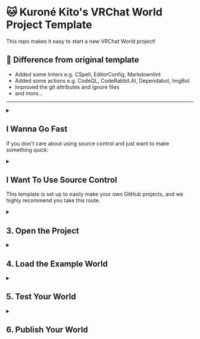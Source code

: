 # 🐱 Kuroné Kito's VRChat World Project Template

This repo makes it easy to start a new VRChat World project!

## 💭 Difference from original template

- Added some linters e.g. CSpell, EditorConfig, Markdownlint
- Added some actions e.g. CodeQL, CodeRabbit.AI, Dependabot, ImgBot
- Improved the git attributes and ignore files
- and more...

---

<details>
<summary>

## I Wanna Go Fast

If you don't care about using source control and just want to make
something quick:

</summary>

1. [Download this Zip](https://github.com/vrchat-community/template-world/archive/refs/heads/main.zip)
   and unpack it somewhere.
2. Go to "3. Open the Project" below.

</details>

<details>
<summary>

## I Want To Use Source Control

This template is set up to easily make your own GitHub projects, and we
highly recommend you take this route.

</summary>

## 1. Make Your Own GitHub Project

Press [![Use This Template](https://user-images.githubusercontent.com/737888/185467681-e5fdb099-d99f-454b-8d9e-0760e5a6e588.png)](https://github.com/vrchat-community/template-world/generate)
to start a new GitHub project, and follow the directions there. This is an
optional step but gets you started with using GitHub for source control so
you'll always have a backup.

## 2. Clone or Download the Project

If you're not ready to use git yet, you can download a zip of your project
by pressing the "Code" button and then "Download Zip".

If you're familiar with git, use your favorite client or the command line
to clone your repository.

</details>

<details>
<summary>

## 3. Open the Project

</summary>

Use Unity 2022.3.22f1 to open the project. Press "OK" on the dialog that
offers to download the required VRChat packages.

![image](https://user-images.githubusercontent.com/737888/185468226-33492169-c1f5-4b27-b5c4-83febb5e6e66.png)

</details>

<details>
<summary>

## 4. Load the Example World

</summary>

Find the "VRChat SDK" item in the menu bar at the top of the Unity Editor
window, press it to open, then choose "Samples > UdonExampleScene".

![samples-udonexample-scene](https://user-images.githubusercontent.com/737888/186485286-2758cec3-ec89-4598-a451-9fa12fa27616.png)

Once the scene opens, choose "File > Save As..." and give the scene a new
name.

Then modify the scene however you'd like - you learn about all the examples
in [the UdonExampleScene](https://docs.vrchat.com/docs/udon-example-scene)
or learn about
[Getting Started with Udon](https://docs.vrchat.com/docs/getting-started-with-udon).

</details>

<details>
<summary>

## 5. Test Your World

</summary>

When you're ready to try out your World, find and choose the menu item
"VRChat SDK > Show Control Panel".

- Sign in to your VRChat Account in the "Authentication" tab.
- Switch to the "Builder" tab and choose "Build & Test".
- After a quick build process, VRChat should open up in your test world!
- If you have any issues making a test world, check out
  [our docs on Using Build & Test](https://docs.vrchat.com/docs/using-build-test).

</details>

<details>
<summary>

## 6. Publish Your World

</summary>

When you're ready to publish your World so you can use it regularly:

- Return to the VRChat SDK Control Panel in your Unity Project
- Switch to the "Builder" tab and press "Build and Publish for Windows".
- This will build your World and add some publishing options to your Game
  window.
- Fill out the fields "World Name", "Description" and "Sharing", and check
  the terms box "the above information is accurate...".
- Press "Upload".

Return to VRChat - open the "Worlds" menu, then scroll down to the section
named "Mine". Choose your world from the list and press "Go" to check it
out!

</details>
